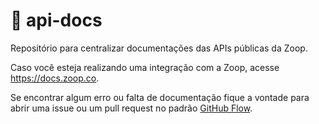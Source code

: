 # :orange_book: api-docs
Repositório para centralizar documentações das APIs públicas da Zoop.

Caso você esteja realizando uma integração com a Zoop, acesse https://docs.zoop.co.

Se encontrar algum erro ou falta de documentação fique a vontade para abrir uma issue ou um pull request no padrão [GitHub Flow](https://guides.github.com/introduction/flow/).

